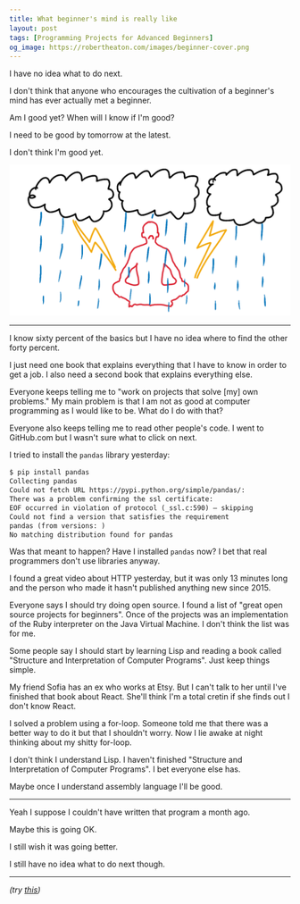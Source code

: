```yaml
---
title: What beginner's mind is really like
layout: post
tags: [Programming Projects for Advanced Beginners]
og_image: https://robertheaton.com/images/beginner-cover.png
---
```

I have no idea what to do next.

I don't think that anyone who encourages the cultivation of a beginner's mind has ever actually met a beginner.

Am I good yet? When will I know if I'm good?

I need to be good by tomorrow at the latest.

I don't think I'm good yet.

<img src="/images/beginner-cover.png" />

--------

I know sixty percent of the basics but I have no idea where to find the other forty percent.

I just need one book that explains everything that I have to know in order to get a job. I also need a second book that explains everything else.

Everyone keeps telling me to "work on projects that solve [my] own problems." My main problem is that I am not as good at computer programming as I would like to be. What do I do with that?

Everyone also keeps telling me to read other people's code. I went to GitHub.com but I wasn't sure what to click on next.

I tried to install the `pandas` library yesterday:

```
$ pip install pandas
Collecting pandas
Could not fetch URL https://pypi.python.org/simple/pandas/:
There was a problem confirming the ssl certificate:
EOF occurred in violation of protocol (_ssl.c:590) — skipping
Could not find a version that satisfies the requirement
pandas (from versions: )
No matching distribution found for pandas
```
Was that meant to happen? Have I installed `pandas` now? I bet that real programmers don't use libraries anyway.

I found a great video about HTTP yesterday, but it was only 13 minutes long and the person who made it hasn't published anything new since 2015.

Everyone says I should try doing open source. I found a list of "great open source projects for beginners". Once of the projects was an implementation of the Ruby interpreter on the Java Virtual Machine. I don't think the list was for me.

Some people say I should start by learning Lisp and reading a book called "Structure and Interpretation of Computer Programs". Just keep things simple.

My friend Sofia has an ex who works at Etsy. But I can't talk to her until I've finished that book about React. She'll think I'm a total cretin if she finds out I don't know React.

I solved a problem using a for-loop. Someone told me that there was a better way to do it but that I shouldn't worry. Now I lie awake at night thinking about my shitty for-loop.

I don't think I understand Lisp. I haven't finished "Structure and Interpretation of Computer Programs". I bet everyone else has.

Maybe once I understand assembly language I'll be good.

----

Yeah I suppose I couldn't have written that program a month ago.

Maybe this is going OK.

I still wish it was going better.

I still have no idea what to do next though.

----

*(try [this](/programming-projects-for-advanced-beginners))*
